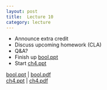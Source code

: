 ```yaml
---
layout: post
title:  Lecture 10
category: lecture
---
```


* Announce extra credit
* Discuss upcoming homework (CLA)
* Q&A?
* Finish up [bool.ppt][bool-slides]
* Start [ch4.ppt][ch4-slides]

[bool.ppt][bool-slides] | [bool.pdf][bool-pdf]  
[ch4.ppt][ch4-slides]   | [ch4.pdf][ch4-pdf]

[bool-slides]: {{site.base}}/slides/bool.ppt
[bool-pdf]: {{site.base}}/slides/pdf/bool.pdf
[ch4-slides]: {{site.base}}/slides/ch4.ppt
[ch4-pdf]: {{site.base}}/slides/pdf/ch4.pdf
